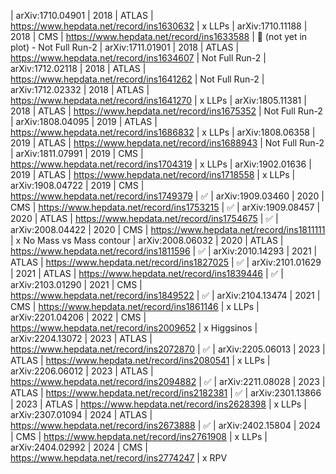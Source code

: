 | arXiv:1710.04901 | 2018 | ATLAS | https://www.hepdata.net/record/ins1630632 | x LLPs
| arXiv:1710.11188 | 2018 | CMS   | https://www.hepdata.net/record/ins1633588 | 🔸 (not yet in plot) - Not Full Run-2
| arXiv:1711.01901 | 2018 | ATLAS | https://www.hepdata.net/record/ins1634607 | Not Full Run-2
| arXiv:1712.02118 | 2018 | ATLAS | https://www.hepdata.net/record/ins1641262 | Not Full Run-2
| arXiv:1712.02332 | 2018 | ATLAS | https://www.hepdata.net/record/ins1641270 | x LLPs
| arXiv:1805.11381 | 2018 | ATLAS | https://www.hepdata.net/record/ins1675352 | Not Full Run-2
| arXiv:1808.04095 | 2019 | ATLAS | https://www.hepdata.net/record/ins1686832 | x LLPs
| arXiv:1808.06358 | 2019 | ATLAS | https://www.hepdata.net/record/ins1688943 | Not Full Run-2
| arXiv:1811.07991 | 2019 | CMS   | https://www.hepdata.net/record/ins1704319 | x LLPs
| arXiv:1902.01636 | 2019 | ATLAS | https://www.hepdata.net/record/ins1718558 | x LLPs
| arXiv:1908.04722 | 2019 | CMS   | https://www.hepdata.net/record/ins1749379 | ✅
| arXiv:1909.03460 | 2020 | CMS   | https://www.hepdata.net/record/ins1753215 | ✅
| arXiv:1909.08457 | 2020 | ATLAS | https://www.hepdata.net/record/ins1754675 | ✅
| arXiv:2008.04422 | 2020 | CMS   | https://www.hepdata.net/record/ins1811111 | x No Mass vs Mass contour
| arXiv:2008.06032 | 2020 | ATLAS | https://www.hepdata.net/record/ins1811596 | ✅
| arXiv:2010.14293 | 2021 | ATLAS | https://www.hepdata.net/record/ins1827025 | ✅
| arXiv:2101.01629 | 2021 | ATLAS | https://www.hepdata.net/record/ins1839446 | ✅
| arXiv:2103.01290 | 2021 | CMS   | https://www.hepdata.net/record/ins1849522 | ✅
| arXiv:2104.13474 | 2021 | CMS   | https://www.hepdata.net/record/ins1861146 | x LLPs
| arXiv:2201.04206 | 2022 | CMS   | https://www.hepdata.net/record/ins2009652 | x Higgsinos
| arXiv:2204.13072 | 2023 | ATLAS | https://www.hepdata.net/record/ins2072870 | ✅
| arXiv:2205.06013 | 2023 | ATLAS | https://www.hepdata.net/record/ins2080541 | x LLPs
| arXiv:2206.06012 | 2023 | ATLAS | https://www.hepdata.net/record/ins2094882 | ✅
| arXiv:2211.08028 | 2023 | ATLAS | https://www.hepdata.net/record/ins2182381 | ✅
| arXiv:2301.13866 | 2023 | ATLAS | https://www.hepdata.net/record/ins2628398 | x LLPs
| arXiv:2307.01094 | 2024 | ATLAS | https://www.hepdata.net/record/ins2673888 | ✅
| arXiv:2402.15804 | 2024 | CMS   | https://www.hepdata.net/record/ins2761908 | x LLPs
| arXiv:2404.02992 | 2024 | CMS   | https://www.hepdata.net/record/ins2774247 | x RPV
